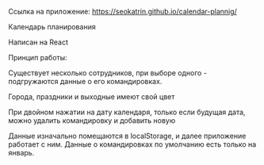 Ссылка на приложение: https://seokatrin.github.io/calendar-plannig/

Календарь планирования

Написан на React

Принцип работы:

Существует несколько сотрудников, при выборе одного - подгружаются данные о его командировках.

Города, праздники и выходные имеют свой цвет

При двойном нажатии на дату календаря, только если будущая дата, можно удалить командировку и добавить новую

Данные изначально помещаются в localStorage, и далее приложение работает с ним. 
Данные о командировках по умолчанию есть только на январь.


